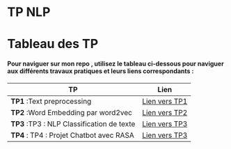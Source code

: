 # TP NLP

# Tableau des TP
#### Pour naviguer sur mon repo , utilisez le tableau ci-dessous pour naviguer aux différents travaux pratiques et leurs liens correspondants :

| **TP**                                     | **Lien**                            |
|--------------------------------------- |---------------------------------|
|**TP1** :Text preprocessing                | [ Lien vers TP1](lien_vers_TP1) |
| **TP2** :Word Embedding par word2vec       | [Lien vers TP2](lien_vers_TP2) |
| **TP3** :TP3 : NLP Classification de texte | [Lien vers TP3](lien_vers_TP3) |
| **TP4** : TP4 : Projet Chatbot avec RASA   | [Lien vers TP3](lien_vers_TP3) |


